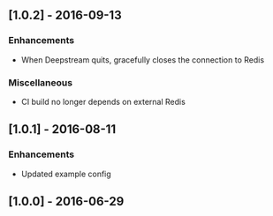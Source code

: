 ## [1.0.2] - 2016-09-13

### Enhancements
- When Deepstream quits, gracefully closes the connection to Redis

### Miscellaneous
- CI build no longer depends on external Redis

## [1.0.1] - 2016-08-11

### Enhancements
- Updated example config

## [1.0.0] - 2016-06-29
